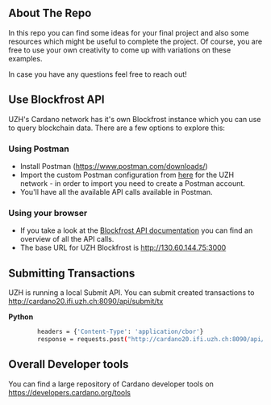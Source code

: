 ## About The Repo

In this repo you can find some ideas for your final project and also some resources which might be useful to complete the project. Of course, you are free to use your own creativity to come up with variations on these examples.

In case you have any questions feel free to reach out!

## Use Blockfrost API 

UZH's Cardano network has it's own Blockfrost instance which you can use to query blockchain data. There are a few options to explore this:

### Using Postman
- Install Postman (https://www.postman.com/downloads/)
- Import the custom Postman configuration from [here](blockfrost_api/uzh_blockfrost.json) for the UZH network - in order to import you need to create a Postman account.
- You'll have all the available API calls available in Postman.

### Using your browser
- If you take a look at the [Blockfrost API documentation](https://blockfrost.dev/api/blockfrost-io-api-documentation) you can find an overview of all the API calls.
- The base URL for UZH Blockfrost is http://130.60.144.75:3000


## Submitting Transactions
UZH is running a local Submit API. You can submit created transactions to http://cardano20.ifi.uzh.ch:8090/api/submit/tx

**Python**
```bash
        headers = {'Content-Type': 'application/cbor'}
        response = requests.post("http://cardano20.ifi.uzh.ch:8090/api/submit/tx", data=signed_tx.to_cbor(), headers=headers)
```


## Overall Developer tools
You can find a large repository of Cardano developer tools on https://developers.cardano.org/tools